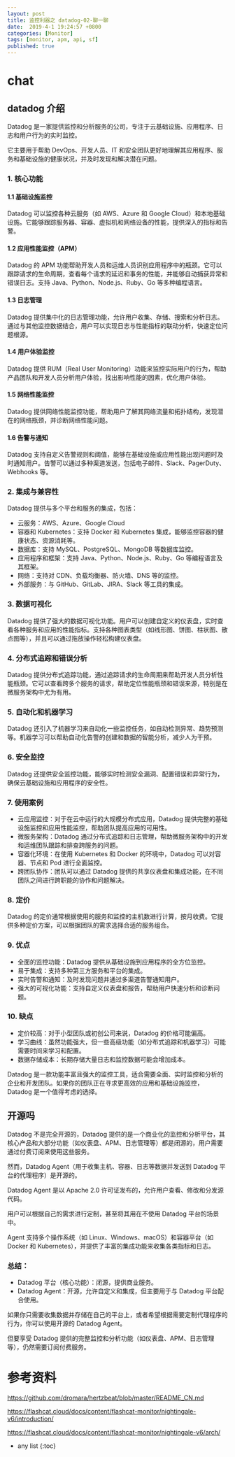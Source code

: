 ```yaml
---
layout: post
title: 监控利器之 datadog-02-聊一聊
date:  2019-4-1 19:24:57 +0800
categories: [Monitor]
tags: [monitor, apm, api, sf]
published: true
---
```


# chat

## datadog 介绍

Datadog 是一家提供监控和分析服务的公司，专注于云基础设施、应用程序、日志和用户行为的实时监控。

它主要用于帮助 DevOps、开发人员、IT 和安全团队更好地理解其应用程序、服务和基础设施的健康状况，并及时发现和解决潜在问题。

### 1. 核心功能

#### 1.1 基础设施监控
Datadog 可以监控各种云服务（如 AWS、Azure 和 Google Cloud）和本地基础设施。它能够跟踪服务器、容器、虚拟机和网络设备的性能，提供深入的指标和告警。

#### 1.2 应用性能监控（APM）
Datadog 的 APM 功能帮助开发人员和运维人员识别应用程序中的瓶颈。它可以跟踪请求的生命周期，查看每个请求的延迟和事务的性能，并能够自动捕获异常和错误日志。支持 Java、Python、Node.js、Ruby、Go 等多种编程语言。

#### 1.3 日志管理
Datadog 提供集中化的日志管理功能，允许用户收集、存储、搜索和分析日志。通过与其他监控数据结合，用户可以实现日志与性能指标的联动分析，快速定位问题根源。

#### 1.4 用户体验监控
Datadog 提供 RUM（Real User Monitoring）功能来监控实际用户的行为，帮助产品团队和开发人员分析用户体验，找出影响性能的因素，优化用户体验。

#### 1.5 网络性能监控
Datadog 提供网络性能监控功能，帮助用户了解其网络流量和拓扑结构，发现潜在的网络瓶颈，并诊断网络性能问题。

#### 1.6 告警与通知
Datadog 支持自定义告警规则和阈值，能够在基础设施或应用性能出现问题时及时通知用户。告警可以通过多种渠道发送，包括电子邮件、Slack、PagerDuty、Webhooks 等。

### 2. 集成与兼容性

Datadog 提供与多个平台和服务的集成，包括：
- 云服务：AWS、Azure、Google Cloud
- 容器和 Kubernetes：支持 Docker 和 Kubernetes 集成，能够监控容器的健康状态、资源消耗等。
- 数据库：支持 MySQL、PostgreSQL、MongoDB 等数据库监控。
- 应用程序和框架：支持 Java、Python、Node.js、Ruby、Go 等编程语言及其框架。
- 网络：支持对 CDN、负载均衡器、防火墙、DNS 等的监控。
- 外部服务：与 GitHub、GitLab、JIRA、Slack 等工具的集成。

### 3. 数据可视化

Datadog 提供了强大的数据可视化功能。用户可以创建自定义的仪表盘，实时查看各种服务和应用的性能指标。支持各种图表类型（如线形图、饼图、柱状图、散点图等），并且可以通过拖放操作轻松构建仪表盘。

### 4. 分布式追踪和错误分析

Datadog 提供分布式追踪功能，通过追踪请求的生命周期来帮助开发人员分析性能瓶颈。它可以查看跨多个服务的请求，帮助定位性能瓶颈和错误来源，特别是在微服务架构中尤为有用。

### 5. 自动化和机器学习

Datadog 还引入了机器学习来自动化一些监控任务，如自动检测异常、趋势预测等。机器学习可以帮助自动化告警的创建和数据的智能分析，减少人为干预。

### 6. 安全监控

Datadog 还提供安全监控功能，能够实时检测安全漏洞、配置错误和异常行为，确保云基础设施和应用程序的安全性。

### 7. 使用案例
- 云应用监控：对于在云中运行的大规模分布式应用，Datadog 提供完整的基础设施监控和应用性能监控，帮助团队提高应用的可用性。
- 微服务架构：Datadog 通过分布式追踪和日志管理，帮助微服务架构中的开发和运维团队跟踪和排查跨服务的问题。
- 容器化环境：在使用 Kubernetes 和 Docker 的环境中，Datadog 可以对容器、节点和 Pod 进行全面监控。
- 跨团队协作：团队可以通过 Datadog 提供的共享仪表盘和集成功能，在不同团队之间进行跨职能的协作和问题解决。

### 8. 定价
Datadog 的定价通常根据使用的服务和监控的主机数进行计算，按月收费。它提供多种定价方案，可以根据团队的需求选择合适的服务组合。

### 9. 优点
- 全面的监控功能：Datadog 提供从基础设施到应用程序的全方位监控。
- 易于集成：支持多种第三方服务和平台的集成。
- 实时告警和通知：及时发现问题并通过多渠道告警通知用户。
- 强大的可视化功能：支持自定义仪表盘和报告，帮助用户快速分析和诊断问题。

### 10. 缺点
- 定价较高：对于小型团队或初创公司来说，Datadog 的价格可能偏高。
- 学习曲线：虽然功能强大，但一些高级功能（如分布式追踪和机器学习）可能需要时间来学习和配置。
- 数据存储成本：长期存储大量日志和监控数据可能会增加成本。

Datadog 是一款功能丰富且强大的监控工具，适合需要全面、实时监控和分析的企业和开发团队。如果你的团队正在寻求更高效的应用和基础设施监控，Datadog 是一个值得考虑的选择。


## 开源吗

Datadog 不是完全开源的，Datadog 提供的是一个商业化的监控和分析平台，其核心产品和大部分功能（如仪表盘、APM、日志管理等）都是闭源的，用户需要通过付费订阅来使用这些服务。

然而，Datadog Agent（用于收集主机、容器、日志等数据并发送到 Datadog 平台的代理程序）是开源的。

Datadog Agent 是以 Apache 2.0 许可证发布的，允许用户查看、修改和分发源代码。

用户可以根据自己的需求进行定制，甚至将其用在不使用 Datadog 平台的场景中。

Agent 支持多个操作系统（如 Linux、Windows、macOS）和容器平台（如 Docker 和 Kubernetes），并提供了丰富的集成功能来收集各类指标和日志。

### 总结：
- Datadog 平台（核心功能）：闭源，提供商业服务。
- Datadog Agent：开源，允许自定义和集成，但主要用于与 Datadog 平台配合使用。

如果你只需要收集数据并存储在自己的平台上，或者希望根据需要定制代理程序的行为，你可以使用开源的 Datadog Agent。

但要享受 Datadog 提供的完整监控和分析功能（如仪表盘、APM、日志管理等），仍然需要订阅付费服务。

# 参考资料

https://github.com/dromara/hertzbeat/blob/master/README_CN.md

https://flashcat.cloud/docs/content/flashcat-monitor/nightingale-v6/introduction/

https://flashcat.cloud/docs/content/flashcat-monitor/nightingale-v6/arch/

* any list
{:toc}
